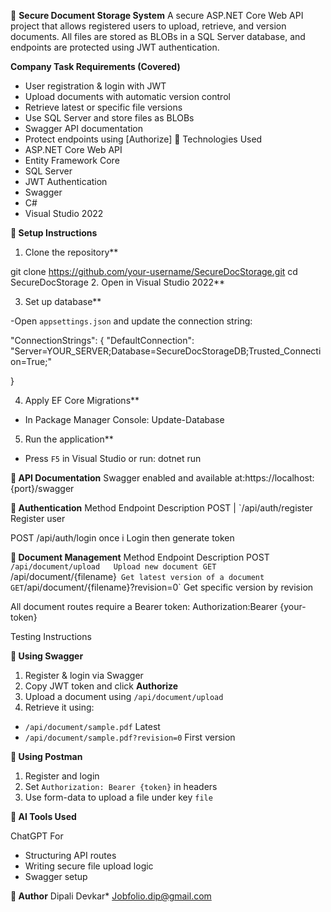 

	**Secure Document Storage System**
A secure ASP.NET Core Web API project that allows registered users to upload, retrieve, and version
documents. All files are stored as BLOBs in a SQL Server database, and endpoints are protected using JWT authentication.

**Company Task Requirements (Covered)**
-	User registration & login with JWT
-	Upload documents with automatic version control
-	Retrieve latest or specific file versions
-	Use SQL Server and store files as BLOBs
-	Swagger API documentation
-	Protect endpoints using [Authorize]
	Technologies Used
-	ASP.NET Core Web API
-	Entity Framework Core
-	SQL Server
-	JWT Authentication
-	Swagger
-	 C#
-	 Visual Studio 2022

**	Setup Instructions**
1.	Clone the repository**

git clone https://github.com/your-username/SecureDocStorage.git cd SecureDocStorage
2.	Open in Visual Studio 2022**

3.	Set up database**

-Open `appsettings.json` and update the connection string:


"ConnectionStrings": {
"DefaultConnection": "Server=YOUR_SERVER;Database=SecureDocStorageDB;Trusted_Connection=True;"

}

4.	Apply EF Core Migrations**
-	In Package Manager Console: Update-Database
5.	Run the application**
-	Press `F5` in Visual Studio or run: dotnet run

**	API Documentation**
Swagger enabled and available 
at:https://localhost:{port}/swagger


**	Authentication**
Method	Endpoint	Description
POST  	| `/api/auth/register	Register user

POST  	/api/auth/login	once i Login then generate token





**	Document Management**
Method	Endpoint	Description
POST  	`/api/document/upload	Upload new document
GET       	`/api/document/{filename}`	Get latest version of a document  
GET	`/api/document/{filename}?revision=0`	Get specific version by revision  

All document routes require a Bearer token: 
Authorization:Bearer {your-token}

Testing Instructions

**	Using Swagger**

1.	Register & login via Swagger
2.	Copy JWT token and click **Authorize**
3.	Upload a document using `/api/document/upload`
4.	Retrieve it using:
-	`/api/document/sample.pdf` Latest
-	`/api/document/sample.pdf?revision=0` First version




**	Using Postman**

1.	Register and login
2.	Set `Authorization: Bearer {token}` in headers
3.	Use form-data to upload a file under key `file`




**	AI Tools Used**
       
ChatGPT For
-	Structuring API routes
-	Writing secure file upload logic
-	Swagger setup


**	Author**
                   Dipali Devkar*
                  Jobfolio.dip@gmail.com



 

 



 



 






